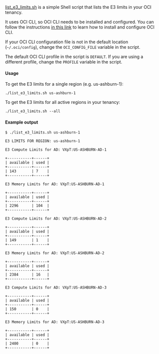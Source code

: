 [list_e3_limits.sh](./list_e3_limits.sh) is a simple Shell script that lists the E3 limits in your OCI tenancy.

It uses OCI CLI, so OCI CLI needs to be installed and configured. You can follow the instructions [in this link](https://docs.oracle.com/en-us/iaas/Content/API/SDKDocs/cliinstall.htm) to learn how to install and configure OCI CLI.

If your OCI CLI configuration file is not in the default location (`~/.oci/config`), change the `OCI_CONFIG_FILE` variable in the script.

The default OCI CLI profile in the script is `DEFAULT`. If you are using a different profile, change the `PROFILE` variable in the script.

#### Usage

To get the E3 limits for a single region (e.g. us-ashburn-1):

```shell
./list_e3_limits.sh us-ashburn-1
```

To get the E3 limits for all active regions in your tenancy:


```shell
./list_e3_limits.sh --all
```

#### Example output

```
$ ./list_e3_limits.sh us-ashburn-1

E3 LIMITS FOR REGION: us-ashburn-1

E3 Compute Limits for AD: VXpT:US-ASHBURN-AD-1

+-----------+------+
| available | used |
+-----------+------+
| 143       | 7    |
+-----------+------+

E3 Memory Limits for AD: VXpT:US-ASHBURN-AD-1

+-----------+------+
| available | used |
+-----------+------+
| 2296      | 104  |
+-----------+------+

E3 Compute Limits for AD: VXpT:US-ASHBURN-AD-2

+-----------+------+
| available | used |
+-----------+------+
| 149       | 1    |
+-----------+------+

E3 Memory Limits for AD: VXpT:US-ASHBURN-AD-2

+-----------+------+
| available | used |
+-----------+------+
| 2384      | 16   |
+-----------+------+

E3 Compute Limits for AD: VXpT:US-ASHBURN-AD-3

+-----------+------+
| available | used |
+-----------+------+
| 150       | 0    |
+-----------+------+

E3 Memory Limits for AD: VXpT:US-ASHBURN-AD-3

+-----------+------+
| available | used |
+-----------+------+
| 2400      | 0    |
+-----------+------+
```
